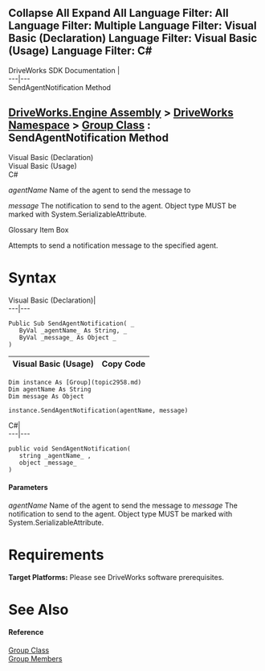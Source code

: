        

 Collapse All Expand All  Language Filter: All  Language Filter: Multiple  Language Filter: Visual Basic (Declaration) Language Filter: Visual Basic (Usage) Language Filter: C#  
---  
DriveWorks SDK Documentation  |   
---|---  
SendAgentNotification Method   
  
[DriveWorks.Engine Assembly](topic2156.md) > [DriveWorks Namespace](topic2159.md) > [Group Class](topic2958.md) : SendAgentNotification Method  
---  
  
Visual Basic (Declaration)    
Visual Basic (Usage)    
C# 

_agentName_
    Name of the agent to send the message to

_message_
    The notification to send to the agent. Object type MUST be marked with System.SerializableAttribute.

Glossary Item Box

Attempts to send a notification message to the specified agent. 

# Syntax

Visual Basic (Declaration)|   
---|---  
      
    
    Public Sub SendAgentNotification( _
       ByVal _agentName_ As String, _
       ByVal _message_ As Object _
    )   
  
Visual Basic (Usage)| Copy Code  
---|---  
      
    
    Dim instance As [Group](topic2958.md)
    Dim agentName As String
    Dim message As Object
     
    instance.SendAgentNotification(agentName, message)  
  
C#|   
---|---  
      
    
    public void SendAgentNotification( 
       string _agentName_ ,
       object _message_
    )  
  
#### Parameters

 _agentName_
    Name of the agent to send the message to
 _message_
    The notification to send to the agent. Object type MUST be marked with System.SerializableAttribute.

# Requirements

**Target Platforms:** Please see DriveWorks software prerequisites.

# See Also

#### Reference

[Group Class](topic2958.md)   
[Group Members](topic2959.md)


